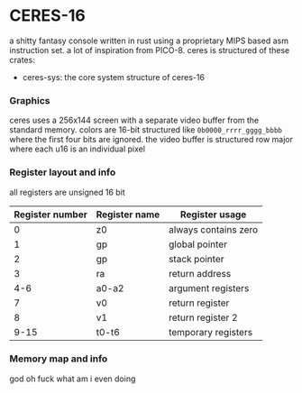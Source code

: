 # CERES-16
a shitty fantasy console written in rust using a proprietary MIPS based asm instruction set. a lot of inspiration from PICO-8. ceres is structured of these crates: 

- ceres-sys: the core system structure of ceres-16

### Graphics

ceres uses a 256x144 screen with a separate video buffer from the standard memory. colors are 16-bit structured like `0b0000_rrrr_gggg_bbbb` where the first four bits are ignored. the video buffer is structured row major where each u16 is an individual pixel

### Register layout and info

all registers are unsigned 16 bit

| Register number | Register name | Register usage       |
| --------------- | ------------- | -------------------- |
| 0               | z0            | always contains zero |
| 1               | gp            | global pointer       |
| 2               | gp            | stack pointer        |
| 3               | ra            | return address       |
| 4-6             | a0-a2         | argument registers   |
| 7               | v0            | return register      |
| 8               | v1            | return register 2    |
| 9-15            | t0-t6         | temporary registers  |

### Memory map and info

god oh fuck what am i even doing